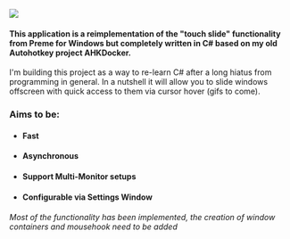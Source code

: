 ![](https://i.imgur.com/f40cZZH.png)
#### This application is a reimplementation of the "touch slide" functionality from Preme for Windows but completely written in C# based on my old Autohotkey project AHKDocker.
I'm building this project as a way to re-learn C# after a long hiatus from programming in general.
In a nutshell it will allow you to slide windows offscreen with quick access to them via cursor hover (gifs to come).

### Aims to be:
* #### Fast
* #### Asynchronous
* #### Support Multi-Monitor setups
* #### Configurable via Settings Window

###### Most of the functionality has been implemented, the creation of window containers and mousehook need to be added
